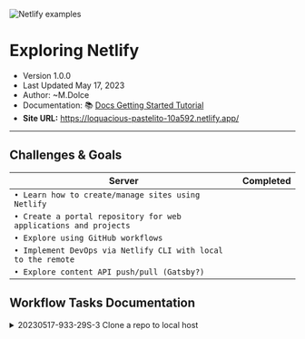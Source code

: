 ![Netlify examples](netlify-badge-examples.png)

# Exploring Netlify
- Version 1.0.0
- Last Updated May 17, 2023
- Author: ~M.Dolce
- Documentation: 📚 [Docs Getting Started Tutorial](https://docs.netlify.com/get-started/?utm_medium=social&utm_source=github&utm_campaign=devex-ph&utm_content=devex-examples)
- **Site URL:** https://loquacious-pastelito-10a592.netlify.app/
---


## Challenges & Goals


| Server                                                             | Completed   |
|--------------------------------------------------------------------|-------------|
| `• Learn how to create/manage sites using Netlify`                 |             |
| `• Create a portal repository for web applications and projects`   |             |
| `• Explore using GitHub workflows`                                 |             |
| `• Implement DevOps via Netlify CLI with local to the remote`      |             |
| `• Explore content API push/pull (Gatsby?)`                        |             |


## Workflow Tasks Documentation

<details>
 <summary>20230517-933-29S-3	Clone a repo to local host</summary>

> Deploy via Netlify | [![Deploy To Netlify](https://www.netlify.com/img/deploy/button.svg)](https://app.netlify.com/start/deploy?repository=https://github.com/netlify/netlify-feature-tour&utm_medium=social&utm_source=github&utm_campaign=devex&utm_content=devex-examples)

> Clone local | Run NPM install from package.json 

> 


</details>